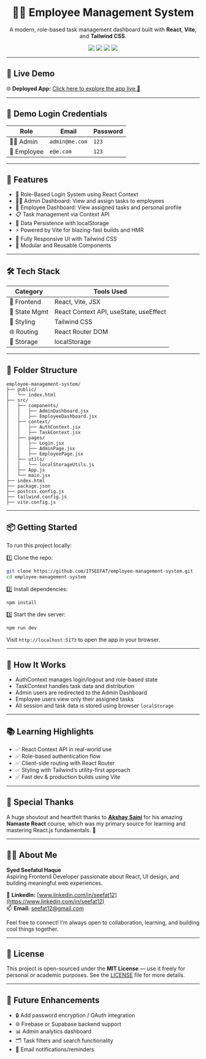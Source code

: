 
<h1 align="center">👨‍💼 Employee Management System</h1>

<p align="center">
  A modern, role-based task management dashboard built with <strong>React</strong>, <strong>Vite</strong>, and <strong>Tailwind CSS</strong>.
</p>

<p align="center">
  <img src="https://img.shields.io/badge/React-18.x-blue?logo=react" />
  <img src="https://img.shields.io/badge/Vite-5.x-purple?logo=vite" />
  <img src="https://img.shields.io/badge/TailwindCSS-3.x-38bdf8?logo=tailwindcss" />
  <img src="https://img.shields.io/badge/License-MIT-green" />
</p>

---

## 🔗 Live Demo

🌐 **Deployed App:** [Click here to explore the app live 🚀](https://employee-management-system-iota-rose.vercel.app/)

---

## 🔐 Demo Login Credentials

| Role     | Email           | Password |
|----------|------------------|----------|
| 👨‍💼 Admin    | `admin@me.com`   | `123`     |
| 👷 Employee | `e@e.com`        | `123`     |

---

## 🚀 Features

- 🔐 Role-Based Login System using React Context
- 👨‍💼 Admin Dashboard: View and assign tasks to employees
- 👷 Employee Dashboard: View assigned tasks and personal profile
- 📋 Task management via Context API
- 💾 Data Persistence with localStorage
- ⚡ Powered by Vite for blazing-fast builds and HMR
- 🎨 Fully Responsive UI with Tailwind CSS
- 🧩 Modular and Reusable Components

---

## 🛠️ Tech Stack

| Category        | Tools Used                         |
|-----------------|------------------------------------|
| 🚀 Frontend      | React, Vite, JSX                   |
| 🧠 State Mgmt     | React Context API, useState, useEffect |
| 🎨 Styling       | Tailwind CSS                      |
| 🌐 Routing       | React Router DOM                  |
| 💾 Storage       | localStorage                      |

---

## 📁 Folder Structure

```
employee-management-system/
├── public/
│   └── index.html
├── src/
│   ├── components/
│   │   ├── AdminDashboard.jsx
│   │   ├── EmployeeDashboard.jsx
│   ├── context/
│   │   ├── AuthContext.jsx
│   │   ├── TaskContext.jsx
│   ├── pages/
│   │   ├── Login.jsx
│   │   ├── AdminPage.jsx
│   │   ├── EmployeePage.jsx
│   ├── utils/
│   │   └── localStorageUtils.js
│   ├── App.js
│   └── main.jsx
├── index.html
├── package.json
├── postcss.config.js
├── tailwind.config.js
├── vite.config.js
```

---

## 📦 Getting Started

To run this project locally:

1️⃣ Clone the repo:

```bash
git clone https://github.com/ITSEEFAT/employee-management-system.git
cd employee-management-system
```

2️⃣ Install dependencies:

```bash
npm install
```

3️⃣ Start the dev server:

```bash
npm run dev
```

Visit `http://localhost:5173` to open the app in your browser.

---

## 🧠 How It Works

- AuthContext manages login/logout and role-based state
- TaskContext handles task data and distribution
- Admin users are redirected to the Admin Dashboard
- Employee users view only their assigned tasks
- All session and task data is stored using browser `localStorage`

---

## 📚 Learning Highlights

- ✅ React Context API in real-world use
- ✅ Role-based authentication flow
- ✅ Client-side routing with React Router
- ✅ Styling with Tailwind’s utility-first approach
- ✅ Fast dev & production builds using Vite

---

## 🙌 Special Thanks

A huge shoutout and heartfelt thanks to **[Akshay Saini](https://www.linkedin.com/in/akshaymarch7/)** for his amazing **Namaste React** course, which was my primary source for learning and mastering React.js fundamentals. 🙏

---

## 👨‍💻 About Me

**Syed Seefatul Haque**  
Aspiring Frontend Developer passionate about React, UI design, and building meaningful web experiences.

📇 **LinkedIn:** [www.linkedin.com/in/seefat12](https://www.linkedin.com/in/seefat12)  
📫 **Email:** [seefat12@gmail.com](mailto:seefat12@gmail.com)

Feel free to connect! I’m always open to collaboration, learning, and building cool things together.

---

## 📃 License

This project is open-sourced under the **MIT License** — use it freely for personal or academic purposes.
See the [LICENSE](./LICENSE) file for more details.

---

## 🔮 Future Enhancements

- 🔒 Add password encryption / OAuth integration
- 🌐 Firebase or Supabase backend support
- 📊 Admin analytics dashboard
- 🗂️ Task filters and search functionality
- 📨 Email notifications/reminders
